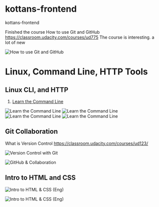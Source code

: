 # kottans-frontend

kottans-frontend


Finished the course How to use Git and GitHub
https://classroom.udacity.com/courses/ud775
The course is interesting. a lot of new

![How to use Git and GitHub](http://b3.ge.tt/thumbnail/12rNAAu2/0/YhpFx86mU3T5Db/0x675.png?ofn=How%20to%20use%20Git%20and%20GitHub.png)


# Linux, Command Line, HTTP Tools
## Linux CLI, and HTTP

1. [Learn the Command Line](https://www.codecademy.com/learn/learn-the-command-line)


![Learn the Command Line](http://b3.ge.tt/thumbnail/5v4MBAu2/3/YhpFx86mU3T5Db/0x675.png?ofn=cl.png)
![Learn the Command Line](http://b3.ge.tt/thumbnail/5v4MBAu2/2/YhpFx86mU3T5Db/0x675.png?ofn=cl12.png)
![Learn the Command Line](http://b3.ge.tt/thumbnail/5v4MBAu2/0/YhpFx86mU3T5Db/0x675.png?ofn=cl34.png)
![Learn the Command Line](http://b3.ge.tt/thumbnail/5v4MBAu2/1/YhpFx86mU3T5Db/0x675.png?ofn=cl5.png)

## Git Collaboration

What is Version Control
https://classroom.udacity.com/courses/ud123/

![Version Control with Git](http://b3.ge.tt/thumbnail/3F5wDBu2/0/YhpFx86mU3T5Db/0x675.png?ofn=Version%20Control%20with%20Git.png)


![GitHub & Collaboration](http://b3.ge.tt/thumbnail/1CIDEBu2/0/YhpFx86mU3T5Db/0x675.png?ofn=GitHub%20&%20Collaboration.png=)


## Intro to HTML and CSS

![Intro to HTML & CSS (Eng)](http://b3.ge.tt/thumbnail/5dheFBu2/0/YhpFx86mU3T5Db/0x675.png?ofn=Intro%20to%20HTML%20and%20CSS.png)

![Intro to HTML & CSS (Eng)](http://b3.ge.tt/thumbnail/6Nu5GBu2/1/YhpFx86mU3T5Db/0x675.png?ofn=htmlCss5.png)


